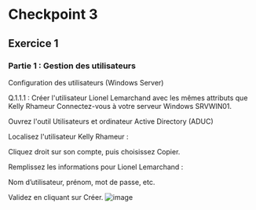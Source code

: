 # Checkpoint 3
## Exercice 1

### Partie 1 : Gestion des utilisateurs
Configuration des utilisateurs (Windows Server)

Q.1.1.1 : Créer l'utilisateur Lionel Lemarchand avec les mêmes attributs que Kelly Rhameur
Connectez-vous à votre serveur Windows SRVWIN01.

Ouvrez l'outil Utilisateurs et ordinateur Active Directory (ADUC)

Localisez l'utilisateur Kelly Rhameur :

Cliquez droit sur son compte, puis choisissez Copier.

Remplissez les informations pour Lionel Lemarchand :

Nom d’utilisateur, prénom, mot de passe, etc.

Validez en cliquant sur Créer.
![image](https://github.com/user-attachments/assets/f3440880-44cc-45e1-b7f0-27318f457e21)
